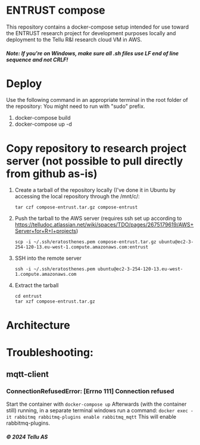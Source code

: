 # ENTRUST compose

This repository contains a docker-compose setup intended for use toward the ENTRUST research project for development purposes locally and deployment to the Tellu R&I research cloud VM in AWS.

##### Note: If you're on Windows, make sure all .sh files use LF end of line sequence and not CRLF!

# Deploy
Use the following command in an appropriate terminal in the root folder of the repository:
You might need to run with "sudo" prefix.

1. docker-compose build
2. docker-compose up -d

# Copy repository to research project server (not possible to pull directly from github as-is)
1. Create a tarball of the repository locally (I've done it in Ubuntu by accessing the local repository through the /mnt/c/<path to repo>:
   ```
   tar czf compose-entrust.tar.gz compose-entrust
   ```
2. Push the tarball to the AWS server (requires ssh set up according to https://telludoc.atlassian.net/wiki/spaces/TDO/pages/2675179619/AWS+Server+for+R+I+projects)
   ```
   scp -i ~/.ssh/eratosthenes.pem compose-entrust.tar.gz ubuntu@ec2-3-254-120-13.eu-west-1.compute.amazonaws.com:entrust
   ```
3. SSH into the remote server
   ```
   ssh -i ~/.ssh/eratosthenes.pem ubuntu@ec2-3-254-120-13.eu-west-1.compute.amazonaws.com
   ```
4. Extract the tarball
   ```
   cd entrust
   tar xzf compose-entrust.tar.gz
   ```

# Architecture


# Troubleshooting:
## mqtt-client
### ConnectionRefusedError: [Errno 111] Connection refused
Start the container with
```docker-compose up```
Afterwards (with the container still) running, in a separate terminal windows run a command:
```docker exec -it rabbitmq rabbitmq-plugins enable rabbitmq_mqtt```
This will enable rabbitmq-plugins.

##### © 2024 Tellu AS
